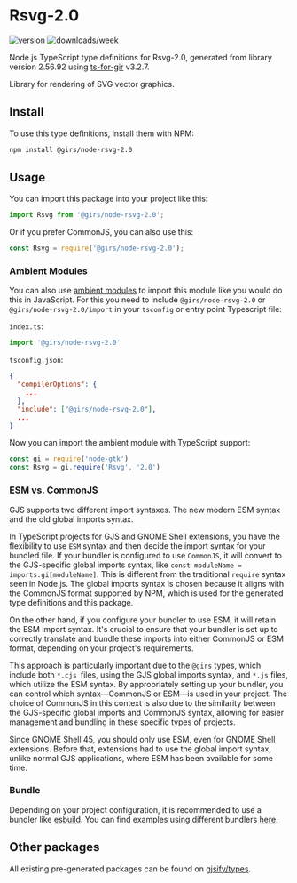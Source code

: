 
# Rsvg-2.0

![version](https://img.shields.io/npm/v/@girs/node-rsvg-2.0)
![downloads/week](https://img.shields.io/npm/dw/@girs/node-rsvg-2.0)


Node.js TypeScript type definitions for Rsvg-2.0, generated from library version 2.56.92 using [ts-for-gir](https://github.com/gjsify/ts-for-gir) v3.2.7.

Library for rendering of SVG vector graphics.

## Install

To use this type definitions, install them with NPM:
```bash
npm install @girs/node-rsvg-2.0
```

## Usage

You can import this package into your project like this:
```ts
import Rsvg from '@girs/node-rsvg-2.0';
```

Or if you prefer CommonJS, you can also use this:
```ts
const Rsvg = require('@girs/node-rsvg-2.0');
```

### Ambient Modules

You can also use [ambient modules](https://github.com/gjsify/ts-for-gir/tree/main/packages/cli#ambient-modules) to import this module like you would do this in JavaScript.
For this you need to include `@girs/node-rsvg-2.0` or `@girs/node-rsvg-2.0/import` in your `tsconfig` or entry point Typescript file:

`index.ts`:
```ts
import '@girs/node-rsvg-2.0'
```

`tsconfig.json`:
```json
{
  "compilerOptions": {
    ...
  },
  "include": ["@girs/node-rsvg-2.0"],
  ...
}
```

Now you can import the ambient module with TypeScript support: 

```ts
const gi = require('node-gtk')
const Rsvg = gi.require('Rsvg', '2.0')
```



### ESM vs. CommonJS

GJS supports two different import syntaxes. The new modern ESM syntax and the old global imports syntax.

In TypeScript projects for GJS and GNOME Shell extensions, you have the flexibility to use `ESM` syntax and then decide the import syntax for your bundled file. If your bundler is configured to use `CommonJS`, it will convert to the GJS-specific global imports syntax, like `const moduleName = imports.gi[moduleName]`. This is different from the traditional `require` syntax seen in Node.js. The global imports syntax is chosen because it aligns with the CommonJS format supported by NPM, which is used for the generated type definitions and this package.

On the other hand, if you configure your bundler to use ESM, it will retain the ESM import syntax. It's crucial to ensure that your bundler is set up to correctly translate and bundle these imports into either CommonJS or ESM format, depending on your project's requirements.

This approach is particularly important due to the `@girs` types, which include both `*.cjs `files, using the GJS global imports syntax, and `*.js` files, which utilize the ESM syntax. By appropriately setting up your bundler, you can control which syntax—CommonJS or ESM—is used in your project. The choice of CommonJS in this context is also due to the similarity between the GJS-specific global imports and CommonJS syntax, allowing for easier management and bundling in these specific types of projects.

Since GNOME Shell 45, you should only use ESM, even for GNOME Shell extensions. Before that, extensions had to use the global import syntax, unlike normal GJS applications, where ESM has been available for some time.

### Bundle

Depending on your project configuration, it is recommended to use a bundler like [esbuild](https://esbuild.github.io/). You can find examples using different bundlers [here](https://github.com/gjsify/ts-for-gir/tree/main/examples).

## Other packages

All existing pre-generated packages can be found on [gjsify/types](https://github.com/gjsify/types).

